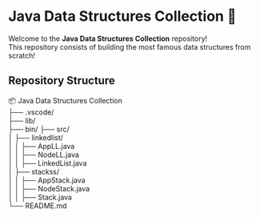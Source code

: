 ﻿# Java Data Structures Collection 🚀

Welcome to the **Java Data Structures Collection** repository!  
This repository consists of building the most famous data structures from scratch!

## Repository Structure
📦 Java Data Structures Collection  
├── .vscode/  
├── lib/  
├── bin/
├── src/  
│   ├── linkedlist/  
│   │   ├── AppLL.java  
│   │   ├── NodeLL.java  
│   │   ├── LinkedList.java  
│   ├── stackss/  
│   │   ├── AppStack.java  
│   │   ├── NodeStack.java  
│   │   ├── Stack.java  
└── README.md  
